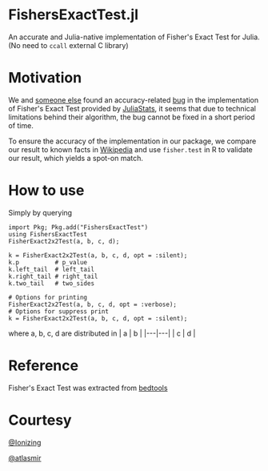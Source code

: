 # FishersExactTest.jl
An accurate and Julia-native implementation of Fisher's Exact Test for Julia. (No need to ```ccall``` external C library)

# Motivation
We and [someone else](https://blog.goo.ne.jp/r-de-r/e/f206d5a1bfb6ed1f60d9bd47c0865299) found an accuracy-related [bug](https://github.com/JuliaStats/HypothesisTests.jl/issues/148) in the implementation of Fisher's Exact Test provided by [JuliaStats](https://github.com/JuliaStats/HypothesisTests.jl), it seems that due to technical limitations behind their algorithm, the bug cannot be fixed in a short period of time.

To ensure the accuracy of the implementation in our package, we compare our result to known facts in [Wikipedia](https://en.wikipedia.org/wiki/Fisher%27s_exact_test)
and use ```fisher.test``` in R to validate our result, which yields a spot-on match.

# How to use
Simply by querying
```
import Pkg; Pkg.add("FishersExactTest")
using FishersExactTest
FisherExact2x2Test(a, b, c, d);

k = FisherExact2x2Test(a, b, c, d, opt = :silent);
k.p          # p_value
k.left_tail  # left_tail
k.right_tail # right_tail
k.two_tail   # two_sides

# Options for printing
FisherExact2x2Test(a, b, c, d, opt = :verbose);
# Options for suppress print
k = FisherExact2x2Test(a, b, c, d, opt = :silent);
```
where a, b, c, d are distributed in
| a  |  b |
|---|---|
|  c |  d |

# Reference
Fisher's Exact Test was extracted from [bedtools](https://github.com/arq5x/bedtools2/tree/89b94dce487097e60bbd6d77c2515085c6e80431/src/fisher)

# Courtesy
[@Ionizing](https://github.com/Ionizing)

[@atlasmir](https://github.com/atlasmir)
